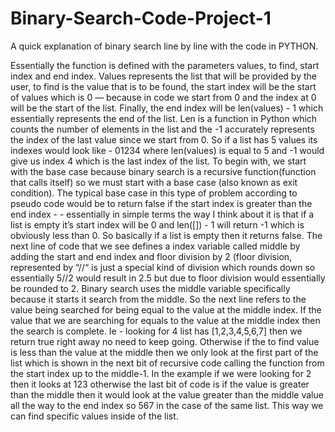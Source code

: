 # Binary-Search-Code-Project-1

A quick explanation of binary search line by line with the code in PYTHON. 

Essentially the function is defined with the parameters values, to find, start index and end index. Values represents the list that will be provided by the user, to find is the value that is to be found, the start index will be the start of values which is 0 — because in code we start from 0 and the index at 0 will be the start of the list. Finally, the end index will be len(values) - 1 which essentially represents the end of the list. Len is a function in Python which counts the number of elements in the list and the -1 accurately represents the index of the last value since we start from 0. So if a list has 5 values its indexes would look like - 01234 where len(values) is equal to 5 and -1 would give us index 4 which is the last index of the list. To begin with, we start with the base case because binary search is a recursive function(function that calls itself) so we must start with a base case (also known as exit condition). The typical base case in this type of problem according to pseudo code would be to return false if the start index is greater than the end index - - essentially in simple terms the way I think about it is that if a list is empty it’s start index will be 0 and len([]) - 1 will return -1 which is obviously less than 0. So basically if a list is empty then it returns false. The next line of code that we see defines a index variable called middle by adding the start and end index and floor division by 2 (floor division, represented by “//“ is just a special kind of division which rounds down so essentially 5//2 would result in 2.5 but due to floor division would essentially be rounded to 2. Binary search uses the middle variable specifically because it starts it search from the middle. So the next line refers to the value being searched for being equal to the value at the middle index. If the value that we are searching for equals to the value at the middle index then the search is complete. Ie - looking for 4 list has [1,2,3,4,5,6,7] then we return true right away no need to keep going. Otherwise if the to find value is less than the value at the middle then we only look at the first part of the list which is shown in the next bit of recursive code calling the function from the start index up to the middle-1. In the example if we were looking for 2 then it looks at 123 otherwise the last bit of code is if the value is greater than the middle then it would look at the value greater than the middle value all the way to the end index so 567 in the case of the same list. This way we can find specific values inside of the list. 
